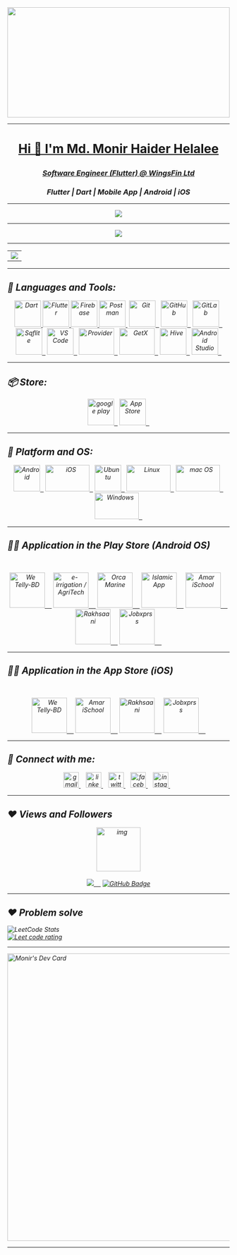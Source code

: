 
<a href="https://github.com/monirhelalee">
    <img align="Center" src="https://miro.medium.com/max/1125/1*Rro97iWFZp8tueyUTWCARg.png" height="250" width ="100%"/>
    
---
    
<h1><p align="center"> Hi 👋 I'm Md. Monir Haider Helalee </h1>
<h3><p align = "center"><em>Software Engineer (Flutter) @ <a href="https://wingsfin.com/">WingsFin Ltd</a>
<h3><p align = "center">Flutter | Dart | Mobile App | Android | iOS</h3>
    
---
    
   <!-- ###  Contribution Stats -->
  <div align="center" desplay="flex">
    <a href="https://github.com/monirhelalee">
    <img align="center" src="https://github-readme-stats.vercel.app/api?username=monirhelalee&include_all_commits=true&count_private=true&show_icons=true&line_height=20&title_color=FFFFFF&icon_color=FFFFFF&text_color=FFFFFF&bg_color=0D1117"/>
  </a>
      
---
      
  <!-- ###  Language Stats -->
  <a href="https://github.com/monirhelalee">

  <img align="center" src="https://github-readme-stats.vercel.app/api/top-langs/?username=monirhelalee&theme=react&layout=compact&hide_border=true&langs_count=8&hide=html,css" />
  </a> 
</div>

  <!--   GitHub stats graph -->
<!-- ### 📈 GitHub Activity Graph: -->
<!-- <img src="https://activity-graph.herokuapp.com/graph?username=monirhelalee&theme=github" alt="GitHub Activity Graph" width="100%" /> -->

---
   
<p align="center">
  <table align="center">
     <tr>
       <td>
        <a href="https://git.io/streak-stats">
        <img src="https://github-readme-streak-stats.herokuapp.com?user=monirhelalee&theme=black-ice&hide_border=true&date_format=M%20j%5B%2C%20Y%5D&background=0D1117"/></a>
            </td>
        </tr>
   </table>
</p>
    
---
    
## 🚀 Languages and Tools:
<p align="Center"> 
    <a href="https://dart.dev/" target="_blank"> <img src="https://www.vectorlogo.zone/logos/dartlang/dartlang-icon.svg" title="Dart" width="60" height="60"/> </a>
    <a href="https://flutter.dev/" target="_blank"> <img src="https://www.vectorlogo.zone/logos/flutterio/flutterio-icon.svg" title="Flutter" width="60" height="60"/> </a> 
    <a href="https://firebase.google.com/" target="_blank"> <img src="https://www.vectorlogo.zone/logos/firebase/firebase-icon.svg" title="Firebase" width="60" height="60"/> </a>
    <a href="https://postman.com" target="_blank"> <img src="https://www.vectorlogo.zone/logos/getpostman/getpostman-icon.svg" title="Postman" width="60" height="60"/>&nbsp;</a>
    <a href="https://git-scm.com/" target="_blank"> <img src="https://www.vectorlogo.zone/logos/git-scm/git-scm-icon.svg" title="Git" width="60" height="60"/>&nbsp;&nbsp;</a>
    <a href="https://github.com/" target="_blank"> <img src="https://www.vectorlogo.zone/logos/github/github-icon.svg" title="GitHub" width="60" height="60"/>&nbsp;&nbsp;</a>
    <a href="https://gitlab.com/monirhelalee" target="_blank"> <img src="https://www.vectorlogo.zone/logos/gitlab/gitlab-icon.svg" title="GitLab" width="60" height="60"/>&nbsp;&nbsp;</a>
    <a href="https://www.sqlite.org/" target="_blank"> <img src="https://www.vectorlogo.zone/logos/sqlite/sqlite-icon.svg" title="Sqflite" width="60" height="60"/>&nbsp;&nbsp;</a>
    <a href="https://code.visualstudio.com/" target="_blank"> <img src="https://www.vectorlogo.zone/logos/visualstudio_code/visualstudio_code-icon.svg" title="VS Code" width="60" height="60"/>&nbsp;&nbsp;</a>
    <a href="https://pub.dev/packages/provider" target="_blank"> <img src="https://i.ytimg.com/vi/m2hWRdTBLQ8/maxresdefault.jpg" title="Provider" width="80" height="60"/>&nbsp;&nbsp;</a>
    <a href="https://pub.dev/packages/get" target="_blank"> <img src="https://camo.githubusercontent.com/b42b0ca23488815405c583d15997b128baeee60e6820958fec514175adfdcd0d/68747470733a2f2f696d67312e6461756d63646e2e6e65742f7468756d622f523132383078302f3f73636f64653d6d746973746f72793226666e616d653d6874747073253341253246253246626c6f672e6b616b616f63646e2e6e6574253246646e25324665713167555325324662747272666f4267414473253246674c54356c5377727a586b64787642727332655a5531253246696d672e706e67" title="GetX" width="80" height="60"/>&nbsp;&nbsp;</a>
    <a href="https://docs.hivedb.dev/#/" target="_blank"> <img src="https://avatars.githubusercontent.com/u/55202745?s=200&v=4" title="Hive" width="60" height="60"/>&nbsp;&nbsp;</a>
    <a href="https://developer.android.com/studio?gclid=CjwKCAiArY2fBhB9EiwAWqHK6n8jFWtpFQsmSJxKAeLWh1A9wvu_oulGl8q8gF0R_7o9woEFswuG8RoC4FgQAvD_BwE&gclsrc=aw.ds" target="_blank"> <img src="https://developer.android.com/static/studio/images/new-studio-logo-1_1920.png" title="Android Studio" width="60" height="60"/>&nbsp;&nbsp;</a>
</p>

---
    
## 📦 Store:
<p align="Center"> 
    <a href="https://play.google.com/" target="_blank"> <img src="https://www.vectorlogo.zone/logos/google_play/google_play-icon.svg" title="google play" width="60" height="60"/>&nbsp;&nbsp;</a>
    <a href="https://www.apple.com/app-store/" target="_blank"> <img src="https://www.apple.com/v/app-store/b/images/overview/icon_appstore__ev0z770zyxoy_medium.png" title="App Store" width="60" height="60"/>&nbsp;&nbsp;</a>
</p>

---
    
## 🚀 Platform and OS:
<p align="Center">
        <a href="https://developer.android.com/" target="_blank"> <img src="https://www.vectorlogo.zone/logos/android/android-tile.svg" title="Android" width="60" height="60"/>&nbsp;&nbsp;</a>
    <a href="https://www.apple.com/ios/" target="_blank"> <img src="https://upload.wikimedia.org/wikipedia/commons/c/ca/IOS_logo.svg" title="iOS" width="100" height="60"/>&nbsp;&nbsp;</a>
    <a href="https://ubuntu.com/" target="_blank"> <img src="https://www.vectorlogo.zone/logos/ubuntu/ubuntu-icon.svg" title="Ubuntu" width="60" height="60"/>&nbsp;&nbsp;</a>
    <a href="https://www.linux.org/" target="_blank"> <img src="https://www.vectorlogo.zone/logos/linux/linux-ar21.svg" title="Linux" width="100" height="60"/>&nbsp;&nbsp;</a>
    <a href="https://www.apple.com/macos/" target="_blank"> <img src="https://upload.wikimedia.org/wikipedia/commons/3/30/MacOS_logo.svg" title="mac OS" width="100" height="60"/>&nbsp;&nbsp;</a>
    <a href="https://www.apple.com/macos/" target="_blank"> <img src="https://upload.wikimedia.org/wikipedia/commons/e/e2/Windows_logo_and_wordmark_-_2021.svg" title="Windows" width="100" height="60"/>&nbsp;&nbsp;</a>

</p>
        
---
        
## 👨‍💻 Application in the Play Store (Android OS)
<br/>
<p align="center">
    <a href="https://play.google.com/store/apps/details?id=org.wetelly.wetelly" target="_blank"><img src="https://play-lh.googleusercontent.com/BcVtmhXzsFik9R-J3qwa58M67U0NLWeQARURpDxzfzUlXoAswCR2GPewXaig9B6biA=w240-h480-rw" title="We Telly-BD" height="80"/>&nbsp;&nbsp;&nbsp;&nbsp;</a>
    <a href="https://play.google.com/store/apps/details?id=com.nodesdigitalbd.agritech" target="_blank"><img src="https://play-lh.googleusercontent.com/3XT_DS-LGgsjm7_O-4-YzytGPehnkdZJ1Q1YFYNUurSMJomUz-2QglIL4lXkcv7wETQ=w240-h480-rw" title="e-irrigation / AgriTech" height="80"/>&nbsp;&nbsp;&nbsp;&nbsp;</a>
    <a href="https://play.google.com/store/apps/details?id=com.nodesdigitalbd.orcamarine" target="_blank"><img src="https://play-lh.googleusercontent.com/peKaWiLMPyQrbMeSKhYX7Y23hxwFaNwA7-0fJz7iJcTQZ3oXnHfLMPNGb_lUUpE1kfw5=w240-h480-rw" title="Orca Marine" height="80"/>&nbsp;&nbsp;&nbsp;&nbsp;</a>
    <a href="https://play.google.com/store/apps/details?id=com.martechhouse.salahbd" target="_blank"><img src="https://play-lh.googleusercontent.com/07fxFTaHE3m-2-4dAKJEDSCPvh770ZBJgDJO9B8ieYI0E-wjS_z_y7vFzLQxobBG4jA-=w240-h480-rw" title="Islamic App" height="80"/>&nbsp;&nbsp;&nbsp;&nbsp;</a>
    <a href="https://play.google.com/store/apps/details?id=com.amarischool.amarischool" target="_blank"><img src="https://play-lh.googleusercontent.com/DKcBAsQQBsu5TtL0vK9uJ-mPccsdvDlvzqJOfhssCPwCa4AwESPRlM0lxIxBp7lo7Q=s48-rw" title="Amar iSchool" height="80"/>&nbsp;&nbsp;&nbsp;&nbsp;</a>
    <a href="https://play.google.com/store/apps/details?id=org.rakhsaani.app" target="_blank"><img src="https://play-lh.googleusercontent.com/9BiAJdmRgWvbkZmDxp20FojPLHDOy0SyoJPPqYNoy4NcWMLVGCf2TuyKRW-aMr5xhrHs=w240-h480-rw" title="Rakhsaani" height="80"/>&nbsp;&nbsp;&nbsp;&nbsp;</a>
    <a href="https://play.google.com/store/apps/details?id=com.ishraak.jobxprss" target="_blank"><img src="https://play-lh.googleusercontent.com/JDCXkDuZEqnm2kZgc_UGaUeMS9CXCWJY2RGr2obpW4e4GdctnA8aqzbh87os63-2codG=w240-h480-rw" title="Jobxprss" height="80"/>&nbsp;&nbsp;&nbsp;&nbsp;</a>   
</p>
      
---

## 👨‍💻 Application in the App Store (iOS)
<br/>
<p align="center">
    <a href="https://apps.apple.com/us/app/we-telly-bd/id6466303189" target="_blank"><img src="https://play-lh.googleusercontent.com/BcVtmhXzsFik9R-J3qwa58M67U0NLWeQARURpDxzfzUlXoAswCR2GPewXaig9B6biA=w240-h480-rw" title="We Telly-BD" height="80"/>&nbsp;&nbsp;&nbsp;&nbsp;</a>
    <a href="https://apps.apple.com/us/app/amar-ischool-courses/id6449438393" target="_blank"><img src="https://play-lh.googleusercontent.com/DKcBAsQQBsu5TtL0vK9uJ-mPccsdvDlvzqJOfhssCPwCa4AwESPRlM0lxIxBp7lo7Q=s48-rw" title="Amar iSchool" height="80"/>&nbsp;&nbsp;&nbsp;&nbsp;</a>
    <a href="https://apps.apple.com/sa/app/rakhsaani/id1665444120" target="_blank"><img src="https://play-lh.googleusercontent.com/9BiAJdmRgWvbkZmDxp20FojPLHDOy0SyoJPPqYNoy4NcWMLVGCf2TuyKRW-aMr5xhrHs=w240-h480-rw" title="Rakhsaani" height="80"/>&nbsp;&nbsp;&nbsp;&nbsp;</a>
    <a href="https://apps.apple.com/in/app/jobxprss/id1528878611" target="_blank"><img src="https://play-lh.googleusercontent.com/JDCXkDuZEqnm2kZgc_UGaUeMS9CXCWJY2RGr2obpW4e4GdctnA8aqzbh87os63-2codG=w240-h480-rw" title="Jobxprss" height="80"/>&nbsp;&nbsp;&nbsp;&nbsp;</a>   
</p>
      
---
  
## 🔗 Connect with me:
<p align='center'>
<a href="mailto:mdmonirhelale@gmail.com">
  <img src="https://img.shields.io/static/v1?message=Gmail&logo=gmail&label=&color=D14836&logoColor=white&labelColor=&style=for-the-badge" height="35" alt="gmail logo"  />
</a>&nbsp;&nbsp;
<a href="https://www.linkedin.com/in/helalee/">
  <img src="https://img.shields.io/static/v1?message=LinkedIn&logo=linkedin&label=&color=0077B5&logoColor=white&labelColor=&style=for-the-badge" height="35" alt="linkedin logo"  />
</a>&nbsp;&nbsp;
    <a href="https://twitter.com/MonirHelale">
  <img src="https://img.shields.io/static/v1?message=Twitter&logo=twitter&label=&color=1DA1F2&logoColor=white&labelColor=&style=for-the-badge" height="35" alt="twitter logo"  />
</a>&nbsp;&nbsp;
<a href="https://www.facebook.com/m.h.helalee">
  <img src="https://img.shields.io/static/v1?message=Facebook&logo=facebook&label=&color=1877F2&logoColor=white&labelColor=&style=for-the-badge" height="35" alt="facebook logo"  />
</a>&nbsp;&nbsp;
<a href="https://www.instagram.com/m.h.helalee/">
<img src="https://img.shields.io/static/v1?message=Instagram&logo=instagram&label=&color=E4405F&logoColor=white&labelColor=&style=for-the-badge" height="35" alt="instagram logo"/>
</a>&nbsp;&nbsp;
        
---

## ❤️ Views and Followers
<p align="center">
<img data-target="animated-image.replacedImage" alt="img" class="AnimatedImagePlayer-animatedImage" src="https://camo.githubusercontent.com/27580a32faa17e70eb452c4d5da3c99194238de3451ffebb88ac92b53f50b98a/68747470733a2f2f6769746875622e6769746875626173736574732e636f6d2f696d616765732f6d6f6e612d6c6f6164696e672d64656661756c742e676966" width="100px" style="display: block; opacity: 1;"><br>
<a href="https://github.com/Meghna-DAS/github-profile-views-counter"><img src="https://komarev.com/ghpvc/?username=monirhelalee">&nbsp;&nbsp;&nbsp;&nbsp;</a>
<a href="https://github.com/monirhelalee?tab=followers"><img src="https://img.shields.io/github/followers/monirhelalee?label=Followers&style=social" alt="GitHub Badge"></a>
</p>
        
<!-- ---
        
  <!-- <img src="https://github-readme-activity-graph.cyclic.app/graph?username=monirhelalee&theme=react-dark&bg_color=20232a&hide_border=true" width="100%"/> -->

---

## ❤️ Problem solve
![LeetCode Stats](https://leetcard.jacoblin.cool/monir006?theme=nord)
<br>
  <a href="https://leetcode.com/monir006/">
    <img src="https://cp-logo.vercel.app/leetcode/sudiptob2" alt="Leet code rating" />
  </a>

---

<a href="https://app.daily.dev/monir006"><img src="https://api.daily.dev/devcards/v2/U8UeL0oTfGE59f6HgQWvM.png?type=wide&r=ma9" width="652" alt="Monir's Dev Card"/></a>

---
